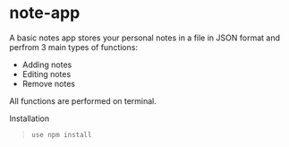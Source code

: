 # note-app

A basic notes app stores your personal notes in a file in JSON format and perfrom 
3 main types of functions: 
- Adding notes
- Editing notes
- Remove notes            

All functions are performed on terminal. 

Installation
 > ````use npm install ````

